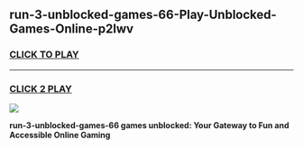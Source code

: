 
## run-3-unblocked-games-66-Play-Unblocked-Games-Online-p2lwv
<h3>
<a href="https://premium76.site?title=run-3-unblocked-games-66&ref=25A">CLICK TO PLAY</a></h3>
<hr>

<h3>
<a href="https://premium76.site?title=run-3-unblocked-games-66&ref=25A">CLICK 2 PLAY</a>
  
</h3>

<a href="https://premium76.site?title=run-3-unblocked-games-66&ref=25A"><img src="https://clearcache.store/games.png"></a>


**run-3-unblocked-games-66 games unblocked: Your Gateway to Fun and Accessible Online Gaming**
